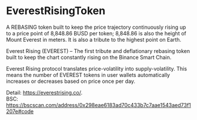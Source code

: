 # EverestRisingToken
A REBASING token built to keep the price trajectory continuously rising up to a price point of 8,848.86 BUSD per token; 8,848.86 is also the height of Mount Everest in meters. It is also a tribute to the highest point on Earth.


Everest Rising (EVEREST) – The first tribute and deflationary rebasing token built to keep the chart constantly rising on the Binance Smart Chain.    

Everest Rising protocol translates price-volatility into supply-volatility. This means the number of EVEREST tokens in user wallets automatically increases or decreases based on price once per day.   

Detail: https://everestrising.co/.  
BSC: https://bscscan.com/address/0x298eae6183ad70c433b7c7aae1543aed73f1207e#code
